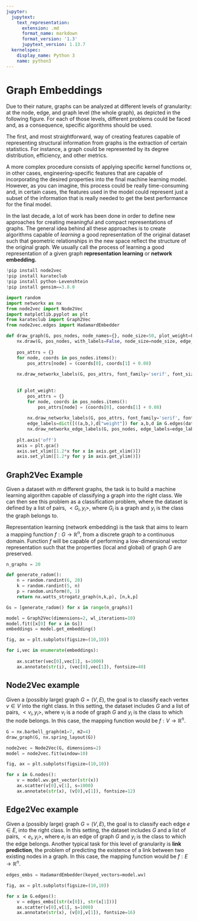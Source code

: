 ```yaml
---
jupyter:
  jupytext:
    text_representation:
      extension: .md
      format_name: markdown
      format_version: '1.3'
      jupytext_version: 1.13.7
  kernelspec:
    display_name: Python 3
    name: python3
---
```


# Graph Embeddings


Due to their nature, graphs can be analyzed at different levels of granularity: at the node, edge, and graph level (the whole graph), as depicted in the following figure. For each of those levels, different problems could be faced and, as a consequence, specific algorithms should be used.




The first, and most straightforward, way of creating features capable of representing structural information from graphs is the extraction of certain statistics. For instance, a graph could be represented by its degree distribution, efficiency, and other metrics.

A more complex procedure consists of applying specific kernel functions or, in other cases, engineering-specific features that are capable of incorporating the desired properties into the final machine learning model. However, as you can imagine, this process could be really time-consuming and, in certain cases, the features used in the model could represent just a subset of the information that is really needed to get the best performance for the final model.

In the last decade, a lot of work has been done in order to define new approaches for creating meaningful and compact representations of graphs. The general idea behind all these approaches is to create algorithms capable of *learning* a good representation of the original dataset such that geometric relationships in the new space reflect the structure of the original graph. We usually call the process of learning a good representation of a given graph **representation learning** or **network embedding.**

```python
!pip install node2vec
!pip install karateclub
!pip install python-Levenshtein
!pip install gensim==3.8.0
```

```python
import random
import networkx as nx
from node2vec import Node2Vec
import matplotlib.pyplot as plt
from karateclub import Graph2Vec
from node2vec.edges import HadamardEmbedder
```

```python
def draw_graph(G, pos_nodes, node_names={}, node_size=50, plot_weight=False):
    nx.draw(G, pos_nodes, with_labels=False, node_size=node_size, edge_color='gray', arrowsize=30)
    
    pos_attrs = {}
    for node, coords in pos_nodes.items():
        pos_attrs[node] = (coords[0], coords[1] + 0.08)
        
    nx.draw_networkx_labels(G, pos_attrs, font_family='serif', font_size=20)
    
    
    if plot_weight:
        pos_attrs = {}
        for node, coords in pos_nodes.items():
            pos_attrs[node] = (coords[0], coords[1] + 0.08)
        
        nx.draw_networkx_labels(G, pos_attrs, font_family='serif', font_size=20)
        edge_labels=dict([((a,b,),d["weight"]) for a,b,d in G.edges(data=True)])
        nx.draw_networkx_edge_labels(G, pos_nodes, edge_labels=edge_labels)
    
    plt.axis('off')
    axis = plt.gca()
    axis.set_xlim([1.2*x for x in axis.get_xlim()])
    axis.set_ylim([1.2*y for y in axis.get_ylim()])
```

## Graph2Vec Example




Given a dataset with *m* different graphs, the task is to build a machine learning algorithm capable of classifying a graph into the right class. We can then see this problem as a classification problem, where the dataset is defined by a list of pairs, $<G_i,y_i>$, where $G_i$ is a graph and $y_i$ is the class the graph belongs to.

Representation learning (network embedding) is the task that aims to learn a mapping function $f:G \to \mathbb{R}^n$, from a discrete graph to a continuous domain. Function $f$ will be capable of performing a low-dimensional vector representation such that the properties (local and global) of graph $G$ are preserved.

```python
n_graphs = 20

def generate_radom():
    n = random.randint(6, 20)
    k = random.randint(5, n)
    p = random.uniform(0, 1)
    return nx.watts_strogatz_graph(n,k,p), [n,k,p]

Gs = [generate_radom() for x in range(n_graphs)]

model = Graph2Vec(dimensions=2, wl_iterations=10)
model.fit([x[0] for x in Gs])
embeddings = model.get_embedding()

fig, ax = plt.subplots(figsize=(10,10))

for i,vec in enumerate(embeddings):
    
    ax.scatter(vec[0],vec[1], s=1000)
    ax.annotate(str(i), (vec[0],vec[1]), fontsize=40)
```

## Node2Vec example


Given a (possibly large) graph $G = (V,E)$, the goal is to classify each vertex $v \in V$ into the right class. In this setting, the dataset includes $G$ and a list of pairs, $<v_i,y_i>$, where $v_i$ is a node of graph $G$ and $y_i$ is the class to which the node belongs. In this case, the mapping function would be $f:V \to \mathbb{R}^n$.

```python
G = nx.barbell_graph(m1=7, m2=4)
draw_graph(G, nx.spring_layout(G))
```

```python
node2vec = Node2Vec(G, dimensions=2)
model = node2vec.fit(window=10)
```

```python
fig, ax = plt.subplots(figsize=(10,10))

for x in G.nodes():
    v = model.wv.get_vector(str(x))
    ax.scatter(v[0],v[1], s=1000)
    ax.annotate(str(x), (v[0],v[1]), fontsize=12)
```

## Edge2Vec example


Given a (possibly large) graph $G = (V,E)$, the goal is to classify each edge $e \in E$, into the right class. In this setting, the dataset includes $G$ and a list of pairs, $<e_i,y_i>$, where $e_i$ is an edge of graph $G$ and $y_i$ is the class to which the edge belongs. Another typical task for this level of granularity is **link prediction**, the problem of predicting the existence of a link between two existing nodes in a graph. In this case, the mapping function would be $f:E \to \mathbb{R}^n$.

```python
edges_embs = HadamardEmbedder(keyed_vectors=model.wv)
```

```python
fig, ax = plt.subplots(figsize=(10,10))

for x in G.edges():
    v = edges_embs[(str(x[0]), str(x[1]))]
    ax.scatter(v[0],v[1], s=1000)
    ax.annotate(str(x), (v[0],v[1]), fontsize=16)
```
